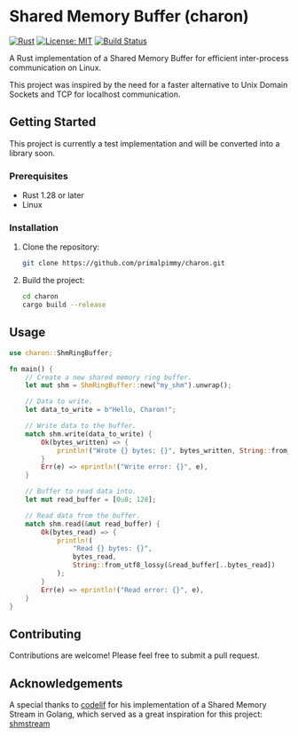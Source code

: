 # Shared Memory Buffer (charon)

[![Rust](httpshttps://img.shields.io/badge/rust-1.79-orange.svg)](https://www.rust-lang.org/)
[![License: MIT](https://img.shields.io/badge/License-MIT-yellow.svg)](https://opensource.org/licenses/MIT)
[![Build Status](https://travis-ci.org/primalpimmy/shmrb-rs.svg?branch=main)](https://travis-ci.org/primalpimmy/shmrb-rs)

A Rust implementation of a Shared Memory Buffer for efficient inter-process communication on Linux.

This project was inspired by the need for a faster alternative to Unix Domain Sockets and TCP for localhost communication.


## Getting Started

This project is currently a test implementation and will be converted into a library soon.

### Prerequisites

*   Rust 1.28 or later
*   Linux

### Installation

1.  Clone the repository:
    ```bash
    git clone https://github.com/primalpimmy/charon.git
    ```
2.  Build the project:
    ```bash
    cd charon
    cargo build --release
    ```

## Usage

```rust
use charon::ShmRingBuffer;

fn main() {
    // Create a new shared memory ring buffer.
    let mut shm = ShmRingBuffer::new("my_shm").unwrap();

    // Data to write.
    let data_to_write = b"Hello, Charon!";

    // Write data to the buffer.
    match shm.write(data_to_write) {
        Ok(bytes_written) => {
            println!("Wrote {} bytes: {}", bytes_written, String::from_utf8_lossy(data_to_write));
        }
        Err(e) => eprintln!("Write error: {}", e),
    }

    // Buffer to read data into.
    let mut read_buffer = [0u8; 128];

    // Read data from the buffer.
    match shm.read(&mut read_buffer) {
        Ok(bytes_read) => {
            println!(
                "Read {} bytes: {}",
                bytes_read,
                String::from_utf8_lossy(&read_buffer[..bytes_read])
            );
        }
        Err(e) => eprintln!("Read error: {}", e),
    }
}
```

## Contributing

Contributions are welcome! Please feel free to submit a pull request.

## Acknowledgements

A special thanks to [codelif](https://github.com/codelif) for his implementation of a Shared Memory Stream in Golang, which served as a great inspiration for this project: [shmstream](https://github.com/codelif/shmstream)
